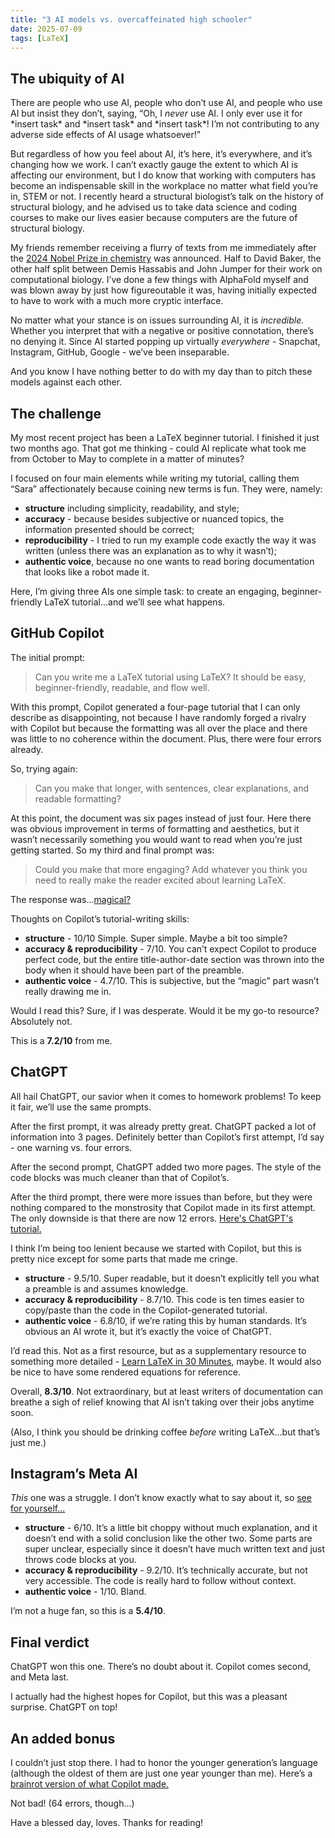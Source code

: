 ```yaml
---
title: "3 AI models vs. overcaffeinated high schooler"
date: 2025-07-09
tags: [LaTeX]
---
```


## The ubiquity of AI

There are people who use AI, people who don’t use AI, and people who use AI but insist they don’t, saying, “Oh, I *never* use AI. I only ever use it for \*insert task\* and \*insert task\* and \*insert task\*! I’m not contributing to any adverse side effects of AI usage whatsoever!”

But regardless of how you feel about AI, it’s here, it’s everywhere, and it’s changing how we work. I can’t exactly gauge the extent to which AI is affecting our environment, but I do know that working with computers has become an indispensable skill in the workplace no matter what field you’re in, STEM or not. I recently heard a structural biologist’s talk on the history of structural biology, and he advised us to take data science and coding courses to make our lives easier because computers are the future of structural biology.

My friends remember receiving a flurry of texts from me immediately after the [2024 Nobel Prize in chemistry](https://www.nobelprize.org/prizes/chemistry/2024/press-release/) was announced. Half to David Baker, the other half split between Demis Hassabis and John Jumper for their work on computational biology. I’ve done a few things with AlphaFold myself and was blown away by just how figureoutable it was, having initially expected to have to work with a much more cryptic interface.

No matter what your stance is on issues surrounding AI, it is *incredible.* Whether you interpret that with a negative or positive connotation, there’s no denying it. Since AI started popping up virtually *everywhere* - Snapchat, Instagram, GitHub, Google - we’ve been inseparable.

And you know I have nothing better to do with my day than to pitch these models against each other.

## The challenge

My most recent project has been a LaTeX beginner tutorial. I finished it just two months ago. That got me thinking - could AI replicate what took me from October to May to complete in a matter of minutes?

I focused on four main elements while writing my tutorial, calling them “Sara” affectionately because coining new terms is fun. They were, namely:

- **structure** including simplicity, readability, and style;
- **accuracy** - because besides subjective or nuanced topics, the information presented should be correct;
- **reproducibility** - I tried to run my example code exactly the way it was written (unless there was an explanation as to why it wasn’t);
- **authentic voice**, because no one wants to read boring documentation that looks like a robot made it.

Here, I’m giving three AIs one simple task: to create an engaging, beginner-friendly LaTeX tutorial…and we’ll see what happens.

## GitHub Copilot

The initial prompt:

> Can you write me a LaTeX tutorial using LaTeX? It should be easy, beginner-friendly, readable, and flow well.

With this prompt, Copilot generated a four-page tutorial that I can only describe as disappointing, not because I have randomly forged a rivalry with Copilot but because the formatting was all over the place and there was little to no coherence within the document. Plus, there were four errors already.

So, trying again:

> Can you make that longer, with sentences, clear explanations, and readable formatting?

At this point, the document was six pages instead of just four. Here there was obvious improvement in terms of formatting and aesthetics, but it wasn’t necessarily something you would want to read when you’re just getting started. So my third and final prompt was:

> Could you make that more engaging? Add whatever you think you need to really make the reader excited about learning LaTeX.

The response was…[magical?](https://www.overleaf.com/read/kfwbxwhjtwhv#46477d)

Thoughts on Copilot’s tutorial-writing skills:

- **structure** - 10/10 Simple. Super simple. Maybe a bit too simple?
- **accuracy & reproducibility** - 7/10. You can’t expect Copilot to produce perfect code, but the entire title-author-date section was thrown into the body when it should have been part of the preamble.
- **authentic voice** - 4.7/10. This is subjective, but the “magic” part wasn’t really drawing me in.

Would I read this? Sure, if I was desperate. Would it be my go-to resource? Absolutely not.

This is a **7.2/10** from me.

## ChatGPT

All hail ChatGPT, our savior when it comes to homework problems! To keep it fair, we’ll use the same prompts.

After the first prompt, it was already pretty great. ChatGPT packed a lot of information into 3 pages. Definitely better than Copilot’s first attempt, I’d say - one warning vs. four errors.

After the second prompt, ChatGPT added two more pages. The style of the code blocks was much cleaner than that of Copilot’s. 

After the third prompt, there were more issues than before, but they were nothing compared to the monstrosity that Copilot made in its first attempt. The only downside is that there are now 12 errors. [Here's ChatGPT's tutorial.](https://www.overleaf.com/read/frxwgbhrpzcf#f6c810)

I think I’m being too lenient because we started with Copilot, but this is pretty nice except for some parts that made me cringe. 

- **structure** - 9.5/10. Super readable, but it doesn’t explicitly tell you what a preamble is and assumes knowledge.
- **accuracy & reproducibility** - 8.7/10. This code is ten times easier to copy/paste than the code in the Copilot-generated tutorial.
- **authentic voice** - 6.8/10, if we’re rating this by human standards. It’s obvious an AI wrote it, but it’s exactly the voice of ChatGPT.

I’d read this. Not as a first resource, but as a supplementary resource to something more detailed - [Learn LaTeX in 30 Minutes](https://www.overleaf.com/learn/latex/Learn_LaTeX_in_30_minutes), maybe. It would also be nice to have some rendered equations for reference.

Overall, **8.3/10**. Not extraordinary, but at least writers of documentation can breathe a sigh of relief knowing that AI isn’t taking over their jobs anytime soon.

(Also, I think you should be drinking coffee *before* writing LaTeX…but that’s just me.)

## Instagram’s Meta AI

*This* one was a struggle. I don’t know exactly what to say about it, so [see for yourself...](https://www.overleaf.com/read/dxncjqntjvrc#16f96c)

- **structure** - 6/10. It’s a little bit choppy without much explanation, and it doesn’t end with a solid conclusion like the other two. Some parts are super unclear, especially since it doesn’t have much written text and just throws code blocks at you.
- **accuracy & reproducibility** - 9.2/10. It’s technically accurate, but not very accessible. The code is really hard to follow without context.
- **authentic voice** - 1/10. Bland.

I’m not a huge fan, so this is a **5.4/10**.

## Final verdict

ChatGPT won this one. There’s no doubt about it. Copilot comes second, and Meta last.

I actually had the highest hopes for Copilot, but this was a pleasant surprise. ChatGPT on top!

## An added bonus

I couldn’t just stop there. I had to honor the younger generation’s language (although the oldest of them are just one year younger than me). Here’s a [brainrot version of what Copilot made.](https://www.overleaf.com/read/snmvxwyxvbcw#a3588e) 

Not bad! (64 errors, though…)

Have a blessed day, loves. Thanks for reading!

